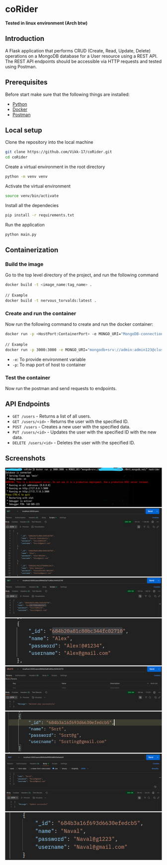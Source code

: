# coRider

**Tested in linux environment (Arch btw)**

## Introduction
A Flask application that performs CRUD (Create, Read, Update, Delete) operations on a MongoDB database for a User resource using a REST API. The REST API endpoints should be accessible via HTTP requests and tested using Postman.

## Prerequisites
Before start make sure that the following things are installed:
- [Python](https://www.python.org/)
- [Docker](https://www.docker.com/)
- [Postman](https://www.postman.com/)


## Local setup

Clone the repository into the local machine
```bash
git clone https://github.com/Vikk-17/coRider.git
cd coRider
```

Create a virtual environment in the root directory
```bash
python -m venv venv
```

Activate the virtual environment
```bash
source venv/bin/activate
```

Install all the dependecies
```bash
pip install -r requirements.txt
```

Run the application
```bash
python main.py
```

## Containerization

### Build the image
Go to the top level directory of the project, and run the following command
```bash
docker build -t <image_name:tag_name> .

// Example
docker build -t nervous_torvalds:latest .
```

### Create and run the container

Now run the following command to create and run the docker container:
```bash
docker run -p <HostPort:ContainerPort> -e MONGO_URI="MongoDB-connection-string" <image_name>

// Example
docker run -p 3000:3000 -e MONGO_URI="mongodb+srv://admin:admin123@cluster0.r0k4t.mongodb.net/" nervous_torvalds
```
- `-e`: To provide environment variable
- `-p`: To map port of host to container

### Test the container
Now run the postman and send requests to endpoints.


## API Endpoints
- `GET /users` - Returns a list of all users.
- `GET /users/<id>` - Returns the user with the specified ID.
- `POST /users` - Creates a new user with the specified data.
- `PUT /users/<id>` - Updates the user with the specified ID with the new data.
- `DELETE /users/<id>` - Deletes the user with the specified ID.



## Screenshots
![Docker Container](./assests/docker.png)
![Get Users](./assests/get_users.png)
![Get Specific User](./assests/get_spcecifi_user.png)
![Delete User Details](./assests/delete_user_details.png)
![Delete User Status](./assests/delete_user_status.png)
![Update User Data](./assests/update_user_data.png)
![Update User Status](./assests/update_status.png)
![Change of Data](./assests/update_data_change.png)
